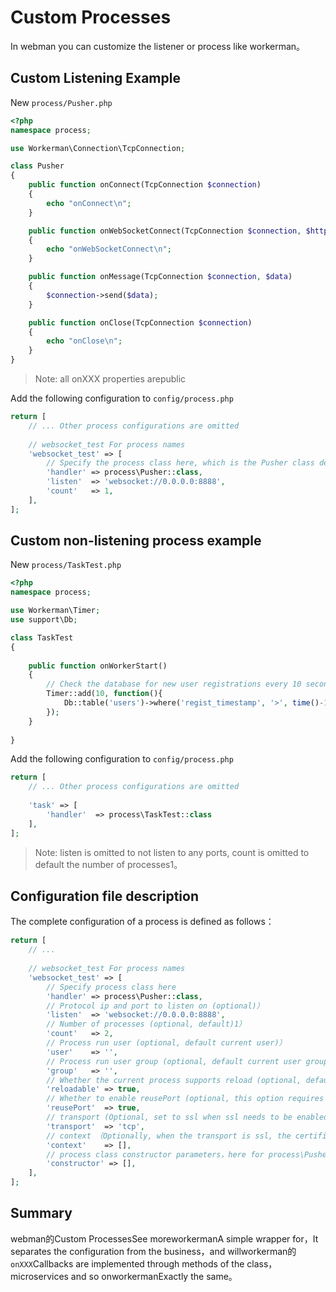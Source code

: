 # Custom Processes

In webman you can customize the listener or process like workerman。

## Custom Listening Example

New `process/Pusher.php`
```php
<?php
namespace process;

use Workerman\Connection\TcpConnection;

class Pusher
{
    public function onConnect(TcpConnection $connection)
    {
        echo "onConnect\n";
    }

    public function onWebSocketConnect(TcpConnection $connection, $http_buffer)
    {
        echo "onWebSocketConnect\n";
    }

    public function onMessage(TcpConnection $connection, $data)
    {
        $connection->send($data);
    }

    public function onClose(TcpConnection $connection)
    {
        echo "onClose\n";
    }
}
```
> Note: all onXXX properties arepublic

Add the following configuration to `config/process.php`
```php
return [
    // ... Other process configurations are omitted
    
    // websocket_test For process names
    'websocket_test' => [
        // Specify the process class here, which is the Pusher class defined above
        'handler' => process\Pusher::class,
        'listen'  => 'websocket://0.0.0.0:8888',
        'count'   => 1,
    ],
];
```

## Custom non-listening process example
New `process/TaskTest.php`
```php
<?php
namespace process;

use Workerman\Timer;
use support\Db;

class TaskTest
{
  
    public function onWorkerStart()
    {
        // Check the database for new user registrations every 10 seconds
        Timer::add(10, function(){
            Db::table('users')->where('regist_timestamp', '>', time()-10)->get();
        });
    }
    
}
```
Add the following configuration to `config/process.php`
```php
return [
    // ... Other process configurations are omitted
    
    'task' => [
        'handler'  => process\TaskTest::class
    ],
];
```

> Note: listen is omitted to not listen to any ports, count is omitted to default the number of processes1。

## Configuration file description

The complete configuration of a process is defined as follows：
```php
return [
    // ... 
    
    // websocket_test For process names
    'websocket_test' => [
        // Specify process class here
        'handler' => process\Pusher::class,
        // Protocol ip and port to listen on (optional)）
        'listen'  => 'websocket://0.0.0.0:8888',
        // Number of processes (optional, default)1）
        'count'   => 2,
        // Process run user (optional, default current user)）
        'user'    => '',
        // Process run user group (optional, default current user group)）
        'group'   => '',
        // Whether the current process supports reload (optional, default)true）
        'reloadable' => true,
        // Whether to enable reusePort (optional, this option requires php>=7.0, default is true）
        'reusePort'  => true,
        // transport (Optional, set to ssl when ssl needs to be enabled, default istcp)
        'transport'  => 'tcp',
        // context （Optionally, when the transport is ssl, the certificate path needs to be passed）
        'context'    => [], 
        // process class constructor parameters，here for process\Pusher::class Class constructor parameters （Optional）
        'constructor' => [],
    ],
];
```

## Summary
webman的Custom ProcessesSee moreworkermanA simple wrapper for，It separates the configuration from the business，and willworkerman的`onXXX`Callbacks are implemented through methods of the class，microservices and so onworkermanExactly the same。